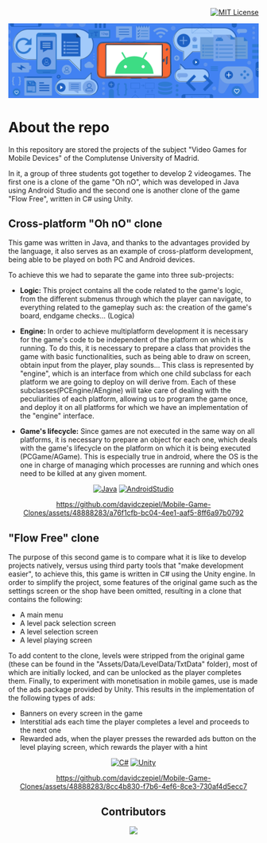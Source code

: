 <!-- LICENSE -->
<div align="right">

  [![MIT License][license-shield]][license-url]
</div>
  
  <!-- Make your project stand out with a banner -->
  <a href="https://github.com/ArmynC/ArminC-AutoExec/archive/master.zip"><img src="AndroidBanner.png" alt="ArminC AutoExec"></a>

<!-- What is your project about??? -->
# About the repo
In this repository are stored the projects of the subject "Video Games for Mobile Devices" of the Complutense University of Madrid. 

In it, a group of three students got together to develop 2 videogames. The first one is a clone of the game "Oh nO", which was developed in Java using Android Studio and the second one is another clone of the game "Flow Free", written in C# using Unity. 

<!-- Tell the world what are the main technologies/libraries behind this project -->
## Cross-platform "Oh nO" clone 

This game was written in Java, and thanks to the advantages provided by the language, it also serves as an example of cross-platform development, being able to be played on both PC and Android devices.

To achieve this we had to separate the game into three sub-projects:

- **Logic:** This project contains all the code related to the game's logic, from the different submenus through which the player can navigate, to everything related to the gameplay such as: the creation of the game's board, endgame checks... (Logica)

- **Engine:** In order to achieve multiplatform development it is necessary for the game's code to be independent of the platform on which it is running. To do this, it is necessary to prepare a class that provides the game with basic functionalities, such as being able to draw on screen, obtain input from the player, play sounds... This class is represented by "engine", which is an interface from which one child subclass for each platform we are going to deploy on will derive from. Each of these subclasses(PCEngine/AEngine) will take care of dealing with the peculiarities of each platform, allowing us to program the game once, and deploy it on all platforms for which we have an implementation of the "engine" interface.

- **Game's lifecycle:** Since games are not executed in the same way on all platforms, it is necessary to prepare an object for each one, which deals with the game's lifecycle on the platform on which it is being executed (PCGame/AGame). This is especially true in android, where the OS is the one in charge of managing which processes are running and which ones need to be killed at any given moment.

<!-- PROJECT SHIELDS -->
<!--
*** I'm using markdown "reference style" links for readability.
*** Reference links are enclosed in brackets [ ] instead of parentheses ( ).
*** See the bottom of this document for the declaration of the reference variables
*** for contributors-url, forks-url, etc. This is an optional, concise syntax you may use.
*** https://www.markdownguide.org/basic-syntax/#reference-style-links
-->
<div align="center">

[![Java][Java.com]][Java-url]
[![AndroidStudio][AndroidStudio.com]][AndroidStudio-url]
</div>
<div align="center">

  https://github.com/davidczepiel/Mobile-Game-Clones/assets/48888283/a76f1cfb-bc04-4ee1-aaf5-8ff6a97b0792
</div>





## "Flow Free" clone 
The purpose of this second game is to compare what it is like to develop projects natively, versus using third party tools that "make development easier", to achieve this, this game is written in C# using the Unity engine. In order to simplify the project, some features of the original game such as the settings screen or the shop have been omitted, resulting in a clone that contains the following:

- A main menu
- A level pack selection screen
- A level selection screen 
- A level playing screen

To add content to the clone, levels were stripped from the original game (these can be found in the "Assets/Data/LevelData/TxtData" folder), most of which are initially locked, and can be unlocked as the player completes them. Finally, to experiment with monetisation in mobile games, use is made of the ads package provided by Unity. This results in the implementation of the following types of ads:

- Banners on every screen in the game
- Interstitial ads each time the player completes a level and proceeds to the next one
- Rewarded ads, when the player presses the rewarded ads button on the level playing screen, which rewards the player with a hint 

<div align="center">

[![C#][C#.com]][C#-url]
[![Unity][Unity.com]][Unity-url]
</div>
<div align="center">

  

https://github.com/davidczepiel/Mobile-Game-Clones/assets/48888283/8cc4b830-f7b6-4ef6-8ce3-730af4d5ecc7
</div>


<!-- Let everyone know who made this project possible -->
<h2 align="center">
 Contributors 
</h3>
<p align="center"> 
  <a href="https://github.com/davidczepiel/OhNo-FlowFree-Clones/graphs/contributors">
    <img src="https://contrib.rocks/image?repo=davidczepiel/OhNo-FlowFree-Clones" height = "100px"/>
  </a>
</p>


<!-- MARKDOWN LINKS & IMAGES -->
<!-- https://www.markdownguide.org/basic-syntax/#reference-style-links -->

[license-shield]: https://img.shields.io/github/license/othneildrew/Best-README-Template.svg?style=for-the-badge
[license-url]: https://github.com/othneildrew/Best-README-Template/blob/master/LICENSE.txt
[linkedin-shield]: https://img.shields.io/badge/-LinkedIn-black.svg?style=for-the-badge&logo=linkedin&colorB=555

[C#.com]: https://img.shields.io/badge/c%23-%23239120.svg?style=for-the-badge&logo=c-sharp&logoColor=white
[C#-url]: https://learn.microsoft.com/en-us/dotnet/csharp/

[Unity.com]: https://img.shields.io/badge/unity-%23000000.svg?style=for-the-badge&logo=unity&logoColor=white
[Unity-url]: https://learn.microsoft.com/en-us/dotnet/csharp/

[Java.com]: https://img.shields.io/badge/java-%23ED8B00.svg?style=for-the-badge&logo=openjdk&logoColor=white
[Java-url]: https://www.java.com/en/

[AndroidStudio.com]: https://img.shields.io/badge/Android%20Studio-3DDC84.svg?style=for-the-badge&logo=android-studio&logoColor=white
[AndroidStudio-url]: https://developer.android.com/studio/intro?hl=en
